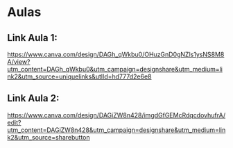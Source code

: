 # Aulas

## Link Aula 1:

https://www.canva.com/design/DAGh_qWkbu0/OHuzGnD0gNZls1ysNS8M8A/view?utm_content=DAGh_qWkbu0&utm_campaign=designshare&utm_medium=link2&utm_source=uniquelinks&utlId=hd777d2e6e8

## Link Aula 2: 

https://www.canva.com/design/DAGiZW8n428/imgdGfGEMcRdqcdovhufrA/edit?utm_content=DAGiZW8n428&utm_campaign=designshare&utm_medium=link2&utm_source=sharebutton
